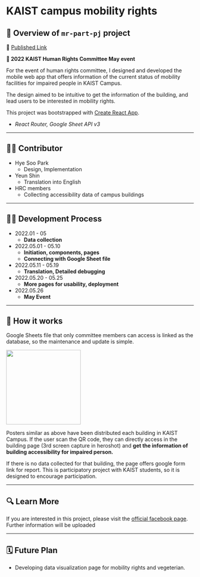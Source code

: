 # KAIST campus mobility rights


## 📝 Overview of `mr-part-pj` project

🔗 [Published Link](https://kaist-hrc-mobility-rights.web.app/)

**🥳 2022 KAIST Human Rights Committee May event**

For the event of human rights committee, I designed and developed the mobile web app that offers information of the current status of mobility facilities for impaired people in KAIST Campus. 

The design aimed to be intuitive to get the information of the building, and lead users to be interested in mobility rights.

This project was bootstrapped with [Create React App](https://github.com/facebook/create-react-app).
- *React Router, Google Sheet API v3*

---
## 🙋‍♀️ Contributor
- Hye Soo Park
    - Design, Implementation
- Yeun Shin
    - Translation into English
- HRC members
    - Collecting accessibility data of campus buildings
---
## 🧑‍💻 Development Process
- 2022.01 - 05
    - **Data collection**
- 2022.05.01 - 05.10
    - **Initiation, components, pages**
    - **Connecting with Google Sheet file**
- 2022.05.11 - 05.19
    - **Translation, Detailed debugging**
- 2022.05.20 - 05.25 
    - **More pages for usability, deployment**
- 2022.05.26
    - **May Event**

---
## 💬 How it works
Google Sheets file that only committee members can access is linked as the database, so the maintenance and update is simple.

<img src="https://s3.us-west-2.amazonaws.com/secure.notion-static.com/020fc349-c3cd-4274-aa3d-f03c8b81bb56/Untitled.png?X-Amz-Algorithm=AWS4-HMAC-SHA256&X-Amz-Content-Sha256=UNSIGNED-PAYLOAD&X-Amz-Credential=AKIAT73L2G45EIPT3X45%2F20220905%2Fus-west-2%2Fs3%2Faws4_request&X-Amz-Date=20220905T082526Z&X-Amz-Expires=86400&X-Amz-Signature=79bf5ccea9813bec1f546817fc3ad185096141b5c1e9a10e2be108b9cdbb3bbd&X-Amz-SignedHeaders=host&response-content-disposition=filename%20%3D%22Untitled.png%22&x-id=GetObject" width=200px/>

Posters similar as above have been distributed each building in KAIST Campus. If the user scan the QR code, they can directly access in the building page (3rd screen capture in heroshot) and **get the information of building accessibility for impaired person.**

If there is no data collected for that building, the page offers google form link for report. This is participatory project with KAIST students, so it is designed to encourage participation.

---

## 🔍 Learn More

If you are interested in this project, please visit the [official facebook page](https://www.facebook.com/kaisthumanrightscommittee). Further information will be uploaded

---

## 🗓 Future Plan
- Developing data visualization page for mobility rights and vegeterian.